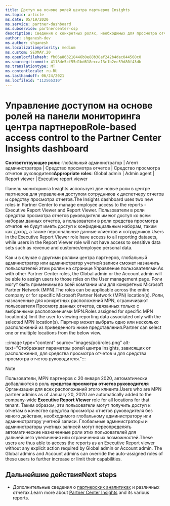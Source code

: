 ```yaml
---
title: Доступ на основе ролей центра партнеров Insights
ms.topic: article
ms.date: 05/19/2020
ms.service: partner-dashboard
ms.subservice: partnercenter-csp
description: Сведения о конкретных ролях, необходимых для просмотра отчетов центра партнеров. К ним относятся роли средства просмотра отчетов руководителя и средства просмотра отчетов.
author: shganesh-dev
ms.author: shganesh
ms.localizationpriority: medium
ms.custom: SEOMAY.20
ms.openlocfilehash: fb06a863218446b0e88b38af242b4dac044560c0
ms.sourcegitcommit: 4118de5cf55d1bd618ecca13c1b2ec59d80f43db
ms.translationtype: MT
ms.contentlocale: ru-RU
ms.lasthandoff: 06/24/2021
ms.locfileid: "112565310"
---
```

# <a name="role-based-access-control-to-the-partner-center-insights-dashboard"></a><span data-ttu-id="ace70-104">Управление доступом на основе ролей на панели мониторинга центра партнеров</span><span class="sxs-lookup"><span data-stu-id="ace70-104">Role-based access control to the Partner Center Insights dashboard</span></span>

<span data-ttu-id="ace70-105">**Соответствующие роли**: глобальный администратор | Агент администратора | Средство просмотра отчетов | Средство просмотра отчетов руководителя</span><span class="sxs-lookup"><span data-stu-id="ace70-105">**Appropriate roles**: Global admin | Admin agent | Report viewer | Executive report viewer</span></span>

<span data-ttu-id="ace70-106">Панель мониторинга Insights использует две новые роли в центре партнеров для управления доступом сотрудников к диспетчеру отчетов и средству просмотра отчетов.</span><span class="sxs-lookup"><span data-stu-id="ace70-106">The Insights dashboard uses two new roles in Partner Center to manage employee access to the reports - Executive Report Viewer and Report Viewer.</span></span>  <span data-ttu-id="ace70-107">Пользователи в роли средства просмотра отчетов руководителя имеют доступ ко всем наборам данных отчетов, а пользователи в роли средства просмотра отчетов не будут иметь доступ к конфиденциальным наборам, таким как доход, а также персональные данные клиентов и сотрудников.</span><span class="sxs-lookup"><span data-stu-id="ace70-107">Users in the Executive Report Viewer role have access to all reporting datasets, while users in the Report Viewer role will not have access to sensitive data sets such as revenue and customer/employee personal data.</span></span>  

<span data-ttu-id="ace70-108">Как и в случае с другими ролями центра партнеров, глобальный администратор или администратор учетной записи сможет назначить пользователей этим ролям на странице Управление пользователями.</span><span class="sxs-lookup"><span data-stu-id="ace70-108">As with other Partner Center roles, the Global admin or the Account admin will be able to assign users to those roles on the User management page.</span></span> <span data-ttu-id="ace70-109">Роли могут быть применимы во всей компании или для конкретных Microsoft Partner Network (MPN).</span><span class="sxs-lookup"><span data-stu-id="ace70-109">The roles can be applicable across the entire company or for specific Microsoft Partner Network (MPN) location(s).</span></span> <span data-ttu-id="ace70-110">Роли, назначенные для конкретных расположений MPN, ограничивают пользователя Просмотр данных отчетов, связанных только с выбранными расположениями MPN.</span><span class="sxs-lookup"><span data-stu-id="ace70-110">Roles assigned for specific MPN location(s) limit the user to viewing reporting data associated only with the selected MPN location(s).</span></span> <span data-ttu-id="ace70-111">Партнер может выбрать одно или несколько расположений из приведенного ниже представления.</span><span class="sxs-lookup"><span data-stu-id="ace70-111">Partner can select one or multiple locations from the below view.</span></span>

:::image type="content" source="images/pci/roles.png" alt-text="Отображает параметры ролей центра Insights, зависящих от расположения, для средства просмотра отчетов и для средства просмотра отчетов руководителя.":::

>[!Note]
> <span data-ttu-id="ace70-113">Пользователи, MPN партнеров с 20 января 2020, автоматически добавляются в роль **средства просмотра отчетов руководителя** Организации для всех расположений этого клиента.</span><span class="sxs-lookup"><span data-stu-id="ace70-113">Users who are MPN partner admins as of January 20, 2020 are automatically added to the company-wide **Executive Report Viewer** role for all locations for that tenant.</span></span> <span data-ttu-id="ace70-114">Таким образом, эти пользователи могут получить доступ к отчетам в качестве средства просмотра отчетов руководителя без явного действия, необходимого глобальному администратору или администратору учетной записи. Глобальные администраторы и администраторы учетных записей могут переопределять автоматические назначенные роли этих пользователей для дальнейшего увеличения или ограничения их возможностей.</span><span class="sxs-lookup"><span data-stu-id="ace70-114">These users are thus able to access the reports as an Executive Report viewer without any explicit action required by Global admin or Account admin. The Global admins and Account admins can override the auto-assigned roles of these users to further increase or limit their capabilities.</span></span>

## <a name="next-steps"></a><span data-ttu-id="ace70-115">Дальнейшие действия</span><span class="sxs-lookup"><span data-stu-id="ace70-115">Next steps</span></span>

- <span data-ttu-id="ace70-116">Дополнительные сведения о [партнерских аналитиках](partner-center-insights.md) и различных отчетах.</span><span class="sxs-lookup"><span data-stu-id="ace70-116">Learn more about [Partner Center Insights](partner-center-insights.md) and its various reports.</span></span>
